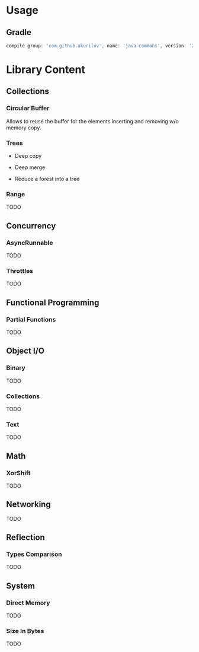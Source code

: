 # Usage

## Gradle

```groovy
compile group: 'com.github.akurilov', name: 'java-commons', version: '2.1.12'
```

# Library Content

## Collections

### Circular Buffer

Allows to reuse the buffer for the elements inserting and removing w/o memory copy.

### Trees

* Deep copy

* Deep merge

* Reduce a forest into a tree

### Range

TODO

## Concurrency

### AsyncRunnable

TODO

### Throttles

TODO

## Functional Programming

### Partial Functions

TODO

## Object I/O

### Binary

TODO

### Collections

TODO

### Text

TODO

## Math

### XorShift

TODO

## Networking

TODO

## Reflection

### Types Comparison

TODO

## System

### Direct Memory

TODO

### Size In Bytes

TODO
